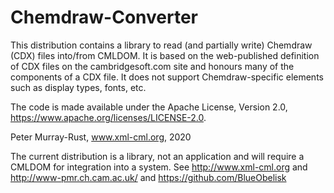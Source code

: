 # Chemdraw-Converter

This distribution contains a library to read (and partially write)
Chemdraw (CDX) files into/from CMLDOM. It is based on the web-published
definition of CDX files on the cambridgesoft.com site and honours
many of the components of a CDX file. It does not support Chemdraw-specific
elements such as display types, fonts, etc.

The code is made available under the Apache License, Version 2.0,
<https://www.apache.org/licenses/LICENSE-2.0>.

Peter Murray-Rust,
www.xml-cml.org, 2020

The current distribution is a library, not an application and will require a
CMLDOM for integration into a system. See http://www.xml-cml.org and
http://www-pmr.ch.cam.ac.uk/ and https://github.com/BlueObelisk
